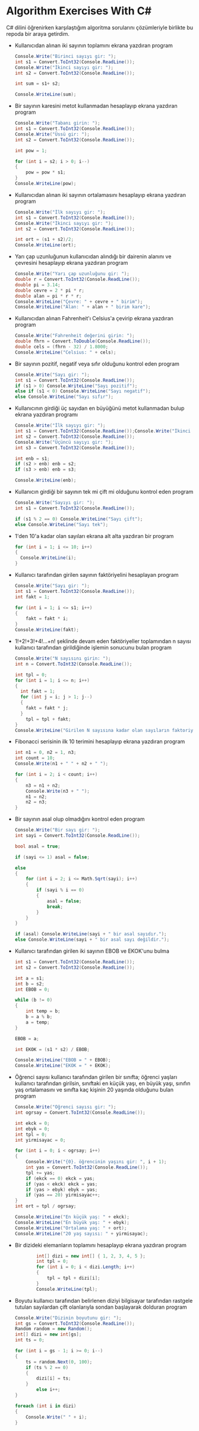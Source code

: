 # Algorithm Exercises With C#

C# dilini öğrenirken karşılaştığım algoritma sorularını çözümleriyle birlikte bu repoda bir araya getirdim.

- Kullanıcıdan alınan iki sayının toplamını ekrana yazdıran program
    
    ```csharp
    Console.Write("Birinci sayıyı gir: ");
    int s1 = Convert.ToInt32(Console.ReadLine());
    Console.Write("İkinci sayıyı gir: ");
    int s2 = Convert.ToInt32(Console.ReadLine());
    
    int sum = s1+ s2;
    
    Console.WriteLine(sum);
    ```
    
- Bir sayının karesini metot kullanmadan hesaplayıp ekrana yazdıran program
    
    ```csharp
    Console.Write("Tabanı girin: ");
    int s1 = Convert.ToInt32(Console.ReadLine());
    Console.Write("Üssü gir: ");
    int s2 = Convert.ToInt32(Console.ReadLine());
    
    int pow = 1;
    
    for (int i = s2; i > 0; i--)
    {
    	pow = pow * s1;
    }
    Console.WriteLine(pow);
    ```
    
- Kullanıcıdan alınan iki sayının ortalamasını hesaplayıp ekrana yazdıran program
    
    ```csharp
    Console.Write("İlk sayıyı gir: ");
    int s1 = Convert.ToInt32(Console.ReadLine());
    Console.Write("İkinci sayıyı gir: ");
    int s2 = Convert.ToInt32(Console.ReadLine());
    
    int ort = (s1 + s2)/2;
    Console.WriteLine(ort);
    ```
    
- Yarı çap uzunluğunun kullanıcıdan alındığı bir dairenin alanını ve çevresini hesaplayıp ekrana yazdıran program
    
    ```csharp
    Console.Write("Yarı çap uzunluğunu gir: ");
    double r = Convert.ToInt32(Console.ReadLine());
    double pi = 3.14;
    double cevre = 2 * pi * r;
    double alan = pi * r * r;
    Console.WriteLine("Çevre: " + cevre + " birim");
    Console.WriteLine("Alan: " + alan + " birim kare");
    ```
    
- Kullanıcıdan alınan Fahrenheit'ı Celsius'a çevirip ekrana yazdıran program
    
    ```csharp
    Console.Write("Fahrenheit değerini girin: ");
    double fhrn = Convert.ToDouble(Console.ReadLine());
    double cels = (fhrn - 32) / 1.8000;
    Console.WriteLine("Celsius: " + cels);
    ```
    
- Bir sayının pozitif, negatif veya sıfır olduğunu kontrol eden program
    
    ```csharp
    Console.Write("Sayı gir: ");
    int s1 = Convert.ToInt32(Console.ReadLine());
    if (s1 > 0) Console.WriteLine("Sayı pozitif");	
    else if (s1 < 0) Console.WriteLine("Sayı negatif");
    else Console.WriteLine("Sayı sıfır");
    ```
    
- Kullanıcının girdiği üç sayıdan en büyüğünü metot kullanmadan bulup ekrana yazdıran programı
    
    ```csharp
    Console.Write("İlk sayıyı gir: ");
    int s1 = Convert.ToInt32(Console.ReadLine());Console.Write("İkinci sayıyı gir: ");
    int s2 = Convert.ToInt32(Console.ReadLine());
    Console.Write("Üçüncü sayıyı gir: ");
    int s3 = Convert.ToInt32(Console.ReadLine());
    
    int enb = s1;
    if (s2 > enb) enb = s2;
    if (s3 > enb) enb = s3;
    
    Console.WriteLine(enb);
    ```
    
- Kullanıcın girdiği bir sayının tek mi çift mi olduğunu kontrol eden program
    
    ```csharp
    Console.Write("Sayıyı gir: ");
    int s1 = Convert.ToInt32(Console.ReadLine());
    
    if (s1 % 2 == 0) Console.WriteLine("Sayı çift");
    else Console.WriteLine("Sayı tek");
    ```
    
- 1'den 10'a kadar olan sayıları ekrana alt alta yazdıran bir program
    
    ```csharp
    for (int i = 1; i <= 10; i++)
    {
      Console.WriteLine(i);
    }
    ```
    
- Kullanıcı tarafından girilen sayının faktöriyelini hesaplayan program
    
    ```csharp
    Console.Write("Sayı gir: ");
    int s1 = Convert.ToInt32(Console.ReadLine());
    int fakt = 1;
    
    for (int i = 1; i <= s1; i++)
    {
    	fakt = fakt * i;
    }
    Console.WriteLine(fakt);
    ```
    
- 1!+2!+3!+4!...+n! şeklinde devam eden faktöriyeller toplamından n sayısı kullanıcı tarafından girildiğinde işlemin sonucunu bulan program
    
    ```csharp
    Console.Write("N sayısını girin: ");
    int n = Convert.ToInt32(Console.ReadLine());
    
    int tpl = 0;
    for (int i = 1; i <= n; i++)
    {
      int fakt = 1;
      for (int j = i; j > 1; j--)
      {
        fakt = fakt * j;
      }
        tpl = tpl + fakt;
    }
    Console.WriteLine("Girilen N sayısına kadar olan sayıların faktoriyellerinin toplamı: " + tpl);
    ```
    
- Fibonacci serisinin ilk 10 terimini hesaplayıp ekrana yazdıran program
    
    ```csharp
    int n1 = 0, n2 = 1, n3;
    int count = 10;
    Console.Write(n1 + " " + n2 + " ");
    
    for (int i = 2; i < count; i++)
    {
    	n3 = n1 + n2;
    	Console.Write(n3 + " ");
    	n1 = n2;
    	n2 = n3;
    }
    ```
    
- Bir sayının asal olup olmadığını kontrol eden program
    
    ```csharp
    Console.Write("Bir sayı gir: ");
    int sayi = Convert.ToInt32(Console.ReadLine());
    
    bool asal = true;
    
    if (sayi <= 1) asal = false;
    
    else
    {
    	for (int i = 2; i <= Math.Sqrt(sayi); i++)
    	{
    		if (sayi % i == 0)
    		{
    			asal = false;
    			break;
    		}
    	}
    }
    
    if (asal) Console.WriteLine(sayi + " bir asal sayıdır.");
    else Console.WriteLine(sayi + " bir asal sayı değildir.");
    ```
    
- Kullanıcı tarafından girilen iki sayının EBOB ve EKOK'unu bulma
    
    ```csharp
    int s1 = Convert.ToInt32(Console.ReadLine());
    int s2 = Convert.ToInt32(Console.ReadLine());
    
    int a = s1;
    int b = s2;
    int EBOB = 0;
    
    while (b != 0)
    {
    	int temp = b;
    	b = a % b;
    	a = temp;
    }
    
    EBOB = a;
    
    int EKOK = (s1 * s2) / EBOB;
    
    Console.WriteLine("EBOB = " + EBOB);
    Console.WriteLine("EKOK = " + EKOK);
    ```
    
- Öğrenci sayısı kullanıcı tarafından girilen bir sınıfta; öğrenci yaşları kullanıcı tarafından girilsin, sınıftaki en küçük yaşı, en büyük yaşı, sınıfın yaş ortalamasını ve sınıfta kaç kişinin 20 yaşında olduğunu bulan program
    
    ```csharp
    Console.Write("Öğrenci sayısı gir: ");
    int ogrsay = Convert.ToInt32(Console.ReadLine());
    
    int ekck = 0;
    int ebyk = 0;
    int tpl = 0;
    int yirmisayac = 0;
    
    for (int i = 0; i < ogrsay; i++)
    {
    	Console.Write("{0}. öğrencinin yaşını gir: ", i + 1);
    	int yas = Convert.ToInt32(Console.ReadLine());
    	tpl += yas;
    	if (ekck == 0) ekck = yas;
    	if (yas < ekck) ekck = yas;
    	if (yas > ebyk) ebyk = yas;
    	if (yas == 20) yirmisayac++;
    }
    int ort = tpl / ogrsay;
    
    Console.WriteLine("En küçük yaş: " + ekck);
    Console.WriteLine("En büyük yaş: " + ebyk);
    Console.WriteLine("Ortalama yaş: " + ort);
    Console.WriteLine("20 yaş sayısı: " + yirmisayac);
    ```
    
- Bir dizideki elemanların toplamını hesaplayıp ekrana yazdıran program
    
    ```csharp
    		int[] dizi = new int[] { 1, 2, 3, 4, 5 };
    		int tpl = 0;
    		for (int i = 0; i < dizi.Length; i++)
    		{
    			tpl = tpl + dizi[i];
    		}
    		Console.WriteLine(tpl);
    ```
    
- Boyutu kullanıcı tarafından belirlenen diziyi bilgisayar tarafından rastgele tutulan sayılardan çift olanlarıyla sondan başlayarak dolduran program
    
    ```csharp
    Console.Write("Dizinin boyutunu gir: ");
    int gs = Convert.ToInt32(Console.ReadLine());
    Random random = new Random();
    int[] dizi = new int[gs];
    int ts = 0;
    
    for (int i = gs - 1; i >= 0; i--)
    {
    	ts = random.Next(0, 100);
    	if (ts % 2 == 0)
    	{
    		dizi[i] = ts;
    	}
    		else i++;
    }
    
    foreach (int i in dizi)
    {
    	Console.Write(" " + i);
    }
    ```
